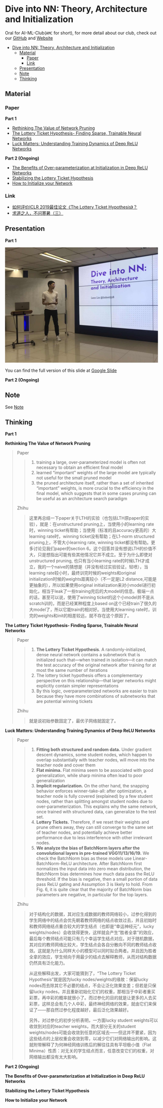 # Dive into NN: Theory, Architecture and Initialization

Oral for AI-ML-Club(`AMC` for short), for more detail about our club, check out our [GitHub](https://github.com/BUPT/ai-ml.club) and [Website](https://ai-ml.club/)

- [Dive into NN: Theory, Architecture and Initialization](#Dive-into-NN-Theory-Architecture-and-Initialization)
  - [Material](#Material)
    - [Paper](#Paper)
    - [Link](#Link)
  - [Presentation](#Presentation)
  - [Note](#Note)
  - [Thinking](#Thinking)

## Material

### Paper

**Part 1**

- [Rethinking The Value of Network Pruning](https://arxiv.org/abs/1810.05270)
- [The Lottery Ticket Hypothesis- Finding Sparse, Trainable Neural Networks](https://arxiv.org/abs/1803.03635)
- [Luck Matters: Understanding Training Dynamics of Deep ReLU Networks](https://arxiv.org/abs/1905.13405)

**Part 2 (Ongoing)**

- [The Benefits of Over-parameterization at Initialization in Deep ReLU Networks](https://arxiv.org/abs/1901.03611)
- [Stabilizing the Lottery Ticket Hypothesis](https://arxiv.org/abs/1903.01611)
- [How to Initialize your Network](https://arxiv.org/abs/1906.02341)

### Link

- [如何评价ICLR 2019最佳论文《The Lottery Ticket Hypothesis》？](https://www.zhihu.com/question/323214798)
- [求道之人，不问寒暑（三）](https://zhuanlan.zhihu.com/p/67782029)

## Presentation

**Part 1**

![presentation](assets/Presentation.jpeg)

You can find the full version of this slide at [Google Slide](https://docs.google.com/presentation/d/1cQqC3SRYlZypvQFtG7pvkBzYK1hMgu8HjwO5qvlX48Q/edit?usp=sharing)

**Part 2 (Ongoing)**

## Note

See [Note](NOTE.md)

## Thinking

**Part 1**

**Rethinking The Value of Network Pruning**

> Paper
> 
> > 1. training a large, over-parameterized model is often not necessary to obtain an efficient final model
> > 2. learned “important” weights of the large model are typically not useful for the small pruned model
> > 3. the pruned architecture itself, rather than a set of inherited “important” weights, is more crucial to the efficiency in the final model, which suggests that in some cases pruning can be useful as an architecture search paradigm
> 
> Zhihu
> 
> > 这里再总结一下paper关于LTH的实验（也包括LTH原paper的实验），就是：在unstructured pruning上，当使用小的learning rate时，winning ticket有帮助；当使用（标准的且accuracy更高的）大learning rate时，winning ticket没有帮助；在L1-norm structured pruning上，不管大小learning rate, winning ticket都没有帮助。更多讨论见我们paper的section 6。这个回答并没有想说LTH的价值不大，只是想指出可能有些其他情况它并不成立。至于为什么即使对unstructured pruning, 也只有当小learning rate的时候LTH才成立，我的一个naive的猜想是（并没有经过实验验证，轻喷），当learning rate较小时，最终训完时候的weights和original initialization时候的weights距离较小（不一定是L2 distance,可能是更抽象的），所以如果使用original initialization来对小model进行初始化，相当于leak了一些training完后的大model的信息。极端一点的话，甚至可以说，使用了winning ticket的这个小model并不是从scratch训的，而是已经某种程度上based on这个已经train了很久的大model了，所以它能train的相对好。当使用大learning rate时，训完的weights和init的相差较远，就不存在这个原因了。

**The Lottery Ticket Hypothesis- Finding Sparse, Trainable Neural Networks**

> Paper
> 
> > 1. **The Lottery Ticket Hypothesis**. A randomly-initialized, dense neural network contains a subnetwork that is initialized such that—when trained in isolation—it can match the test accuracy of the original network after training for at most the same number of iterations
> > 2. The lottery ticket hypothesis offers a complementary perspective on this relationship—that larger networks might explicitly contain simpler representations
> > 3. By this logic, overparameterized networks are easier to train because they have more combinations of subnetworks that are potential winning tickets
>
> Zhihu
> 
> > 就是说初始参数固定了，最优子网络就固定了。

**Luck Matters: Understanding Training Dynamics of Deep ReLU Networks**

> Paper
> 
> > 1. **Fitting both structured and random data.** Under gradient descent dynamics, some student nodes, which happen to overlap substantially with teacher nodes, will move into the teacher node and cover them
> > 2. **Flat minima.** Flat minima seem to be associated with good generalization, while sharp minima often lead to poor generalization
> > 3. **Implicit regularization.** On the other hand, the snapping behavior enforces winner-take-all: after optimization, a teacher node is fully covered (explained) by a few student nodes, rather than splitting amongst student nodes due to over-parameterization. This explains why the same network, once trained with structured data, can generalize to the test set.
> > 4. **Lottery Tickets.** Therefore, if we reset their weights and prune others away, they can still converge to the same set of teacher nodes, and potentially achieve better performance due to less interference with other irrelevant nodes.
> > 5. **We analyze the bias of BatchNorm layers after the convolutional layers in pre-trained VGG11/13/16/19.** We check the BatchNorm bias as these models use Linear-BatchNorm-ReLU architecture. After BatchNorm first normalizes the input data into zero mean distribution, the BatchNorm bias determines how much data pass the ReLU threshold. If the bias is negative, then a small portion of data pass ReLU gating and Assumption 3 is likely to hold. From Fig. 6, it is quite clear that the majority of BatchNorm bias parameters are negative, in particular for the top layers.
> 
> Zhihu
> 
> > 对于结构化的数据，其对应生成数据的教师网络较小，过参化得到的学生网络中的结点会优先朝着教师网络的结点收敛过去，并且初始时和教师网络结点重合较大的学生结点（也即是“幸运神经元”，lucky weights/nodes）会收敛得更快，这样就会产生“胜者全拿”的效应，最后每个教师结点可能只有几个幸运学生结点对应。对于随机数据，其对应的教师网络比较大，学生结点会各自分散向不同的教师结点收敛。这就是为什么同样大小的模型可以同时拟合两者。并且因为胜者全拿的效应，学生倾向于用最少的结点去解释教师，从而对结构数据仍然具有泛化能力。
> >
> > 从这些解释出发，大家可能猜到了，“The Lottery Ticket Hypothesis”就是因为lucky nodes/weights的缘故：保留lucky nodes而去除其它不必要的结点，不会让泛化效果变差；但若是只保留lucky nodes，并且重新初始化它们的权重，那相当于中彩者重买彩票，再中彩的概率就很小了。而过参化的目的就是让更多的人去买彩票，这样总会有几个人中彩，最终神经网络的效果，就由它们来保证了——那自然过参化程度越好，最后泛化效果越好。
> >
> > 另外，对过参化的初步分析表明，一方面lucky student weights可以收敛到对应的teacher weights，而大部分无关的student weights/nodes可能会收敛到任意的区域去——但这并不要紧，因为这些结点的上层权重会收敛到零，以减少它们对网络输出的影响。这就附带解释了为何神经网络训练后的解往往具有平坦极小值（Flat Minima）性质：对无关的学生结点而言，任意改变它们的权重，对网络输出都没有太大影响。

**Part 2 (Ongoing)**

**The Benefits of Over-parameterization at Initialization in Deep ReLU Networks**

**Stabilizing the Lottery Ticket Hypothesis**

**How to Initialize your Network**
